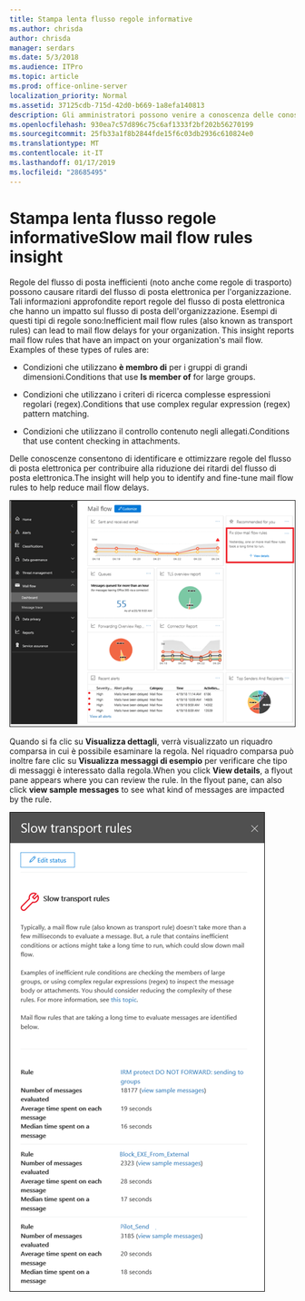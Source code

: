 ```yaml
---
title: Stampa lenta flusso regole informative
ms.author: chrisda
author: chrisda
manager: serdars
ms.date: 5/3/2018
ms.audience: ITPro
ms.topic: article
ms.prod: office-online-server
localization_priority: Normal
ms.assetid: 37125cdb-715d-42d0-b669-1a8efa140813
description: Gli amministratori possono venire a conoscenza delle conoscenze regole flusso posta lente nel dashboard di flusso della posta in & la protezione di Office 365 centro conformità.
ms.openlocfilehash: 930ea7c57d896c75c6af1333f2bf202b56270199
ms.sourcegitcommit: 25fb33a1f8b2844fde15f6c03db2936c610824e0
ms.translationtype: MT
ms.contentlocale: it-IT
ms.lasthandoff: 01/17/2019
ms.locfileid: "28685495"
---
```

# <a name="slow-mail-flow-rules-insight"></a><span data-ttu-id="343c3-103">Stampa lenta flusso regole informative</span><span class="sxs-lookup"><span data-stu-id="343c3-103">Slow mail flow rules insight</span></span>

<span data-ttu-id="343c3-p101">Regole del flusso di posta inefficienti (noto anche come regole di trasporto) possono causare ritardi del flusso di posta elettronica per l'organizzazione. Tali informazioni approfondite report regole del flusso di posta elettronica che hanno un impatto sul flusso di posta dell'organizzazione. Esempi di questi tipi di regole sono:</span><span class="sxs-lookup"><span data-stu-id="343c3-p101">Inefficient mail flow rules (also known as transport rules) can lead to mail flow delays for your organization. This insight reports mail flow rules that have an impact on your organization's mail flow. Examples of these types of rules are:</span></span>

- <span data-ttu-id="343c3-107">Condizioni che utilizzano **è membro di** per i gruppi di grandi dimensioni.</span><span class="sxs-lookup"><span data-stu-id="343c3-107">Conditions that use **Is member of** for large groups.</span></span>

- <span data-ttu-id="343c3-108">Condizioni che utilizzano i criteri di ricerca complesse espressioni regolari (regex).</span><span class="sxs-lookup"><span data-stu-id="343c3-108">Conditions that use complex regular expression (regex) pattern matching.</span></span>

- <span data-ttu-id="343c3-109">Condizioni che utilizzano il controllo contenuto negli allegati.</span><span class="sxs-lookup"><span data-stu-id="343c3-109">Conditions that use content checking in attachments.</span></span>

<span data-ttu-id="343c3-110">Delle conoscenze consentono di identificare e ottimizzare regole del flusso di posta elettronica per contribuire alla riduzione dei ritardi del flusso di posta elettronica.</span><span class="sxs-lookup"><span data-stu-id="343c3-110">The insight will help you to identify and fine-tune mail flow rules to help reduce mail flow delays.</span></span>

![Un flusso di posta lente regole informative nel dashboard di flusso della posta in & la protezione di Office 365 centro conformità](media/1dd90faa-f065-4b10-8b47-d35dc127fc26.png)

<span data-ttu-id="343c3-p102">Quando si fa clic su **Visualizza dettagli**, verrà visualizzato un riquadro comparsa in cui è possibile esaminare la regola. Nel riquadro comparsa può inoltre fare clic su **Visualizza messaggi di esempio** per verificare che tipo di messaggi è interessato dalla regola.</span><span class="sxs-lookup"><span data-stu-id="343c3-p102">When you click **View details**, a flyout pane appears where you can review the rule. In the flyout pane, can also click **view sample messages** to see what kind of messages are impacted by the rule.</span></span>

![Riquadro comparsa dopo averlo selezionato Visualizza dettagli in un flusso di posta lente regole informative nel dashboard di flusso di posta elettronica](media/2cbd43b7-1f21-4338-a70c-7b50de5c69cd.png)
